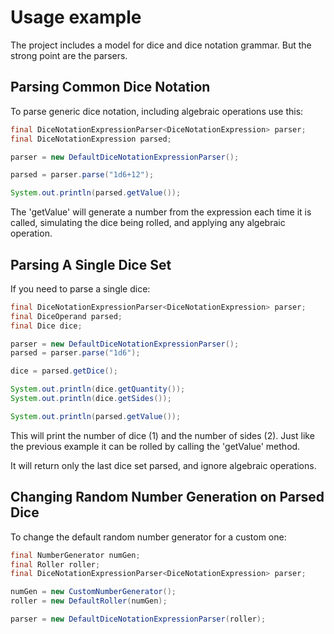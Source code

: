 # Usage example


The project includes a model for dice and dice notation grammar. But the strong point are the parsers.

## Parsing Common Dice Notation

To parse generic dice notation, including algebraic operations use this:

```java
final DiceNotationExpressionParser<DiceNotationExpression> parser;
final DiceNotationExpression parsed;

parser = new DefaultDiceNotationExpressionParser();

parsed = parser.parse("1d6+12");

System.out.println(parsed.getValue());
```

The 'getValue' will generate a number from the expression each time it is called, simulating the dice being rolled, and applying any algebraic operation.

## Parsing A Single Dice Set

If you need to parse a single dice:

```java
final DiceNotationExpressionParser<DiceNotationExpression> parser;
final DiceOperand parsed;
final Dice dice;

parser = new DefaultDiceNotationExpressionParser();
parsed = parser.parse("1d6");

dice = parsed.getDice();

System.out.println(dice.getQuantity());
System.out.println(dice.getSides());

System.out.println(parsed.getValue());
```

This will print the number of dice (1) and the number of sides (2). Just like the previous example it can be rolled by calling the 'getValue' method.

It will return only the last dice set parsed, and ignore algebraic operations.

## Changing Random Number Generation on Parsed Dice

To change the default random number generator for a custom one:

```java
final NumberGenerator numGen;
final Roller roller;
final DiceNotationExpressionParser<DiceNotationExpression> parser;

numGen = new CustomNumberGenerator();
roller = new DefaultRoller(numGen);

parser = new DefaultDiceNotationExpressionParser(roller);
```
